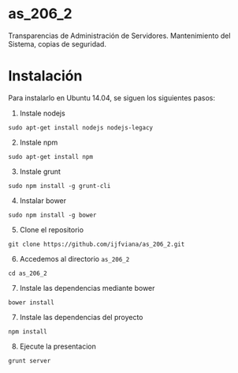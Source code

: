 as_206_2
========

Transparencias de Administración de Servidores. Mantenimiento del Sistema, copias de seguridad.


Instalación
===========

Para instalarlo en Ubuntu 14.04, se siguen los siguientes pasos:

1. Instale nodejs
```
sudo apt-get install nodejs nodejs-legacy
```
2. Instale npm
```
sudo apt-get install npm
```
3. Instale grunt
```
sudo npm install -g grunt-cli
```
4. Instalar bower
```
sudo npm install -g bower
```
5. Clone el repositorio
```
git clone https://github.com/ijfviana/as_206_2.git
```
6. Accedemos al directorio `as_206_2`
```
cd as_206_2
```
7. Instale las dependencias mediante bower
```
bower install
```
7. Instale las dependencias del proyecto
```
npm install
```
8. Ejecute la presentacion
```
grunt server
```
